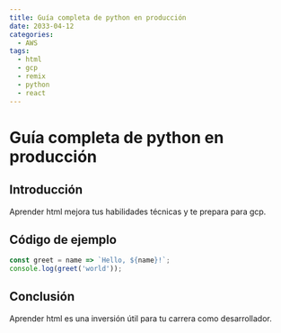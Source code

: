 ```yaml
---
title: Guía completa de python en producción
date: 2033-04-12
categories:
  - AWS
tags:
  - html
  - gcp
  - remix
  - python
  - react
---
```


# Guía completa de python en producción

## Introducción

Aprender html mejora tus habilidades técnicas y te prepara para gcp.

## Código de ejemplo

```javascript
const greet = name => `Hello, ${name}!`;
console.log(greet('world'));
```

## Conclusión

Aprender html es una inversión útil para tu carrera como desarrollador.